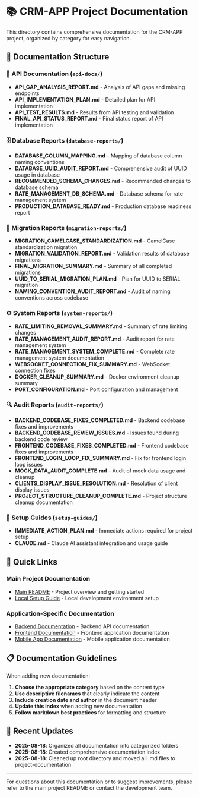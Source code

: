 # 📚 CRM-APP Project Documentation

This directory contains comprehensive documentation for the CRM-APP project, organized by category for easy navigation.

## 📁 Documentation Structure

### 🔌 API Documentation (`api-docs/`)
- **API_GAP_ANALYSIS_REPORT.md** - Analysis of API gaps and missing endpoints
- **API_IMPLEMENTATION_PLAN.md** - Detailed plan for API implementation
- **API_TEST_RESULTS.md** - Results from API testing and validation
- **FINAL_API_STATUS_REPORT.md** - Final status report of API implementation

### 🗄️ Database Reports (`database-reports/`)
- **DATABASE_COLUMN_MAPPING.md** - Mapping of database column naming conventions
- **DATABASE_UUID_AUDIT_REPORT.md** - Comprehensive audit of UUID usage in database
- **RECOMMENDED_SCHEMA_CHANGES.md** - Recommended changes to database schema
- **RATE_MANAGEMENT_DB_SCHEMA.md** - Database schema for rate management system
- **PRODUCTION_DATABASE_READY.md** - Production database readiness report

### 🔄 Migration Reports (`migration-reports/`)
- **MIGRATION_CAMELCASE_STANDARDIZATION.md** - CamelCase standardization migration
- **MIGRATION_VALIDATION_REPORT.md** - Validation results of database migrations
- **FINAL_MIGRATION_SUMMARY.md** - Summary of all completed migrations
- **UUID_TO_SERIAL_MIGRATION_PLAN.md** - Plan for UUID to SERIAL migration
- **NAMING_CONVENTION_AUDIT_REPORT.md** - Audit of naming conventions across codebase

### ⚙️ System Reports (`system-reports/`)
- **RATE_LIMITING_REMOVAL_SUMMARY.md** - Summary of rate limiting changes
- **RATE_MANAGEMENT_AUDIT_REPORT.md** - Audit report for rate management system
- **RATE_MANAGEMENT_SYSTEM_COMPLETE.md** - Complete rate management system documentation
- **WEBSOCKET_CONNECTION_FIX_SUMMARY.md** - WebSocket connection fixes
- **DOCKER_CLEANUP_SUMMARY.md** - Docker environment cleanup summary
- **PORT_CONFIGURATION.md** - Port configuration and management

### 🔍 Audit Reports (`audit-reports/`)
- **BACKEND_CODEBASE_FIXES_COMPLETED.md** - Backend codebase fixes and improvements
- **BACKEND_CODEBASE_REVIEW_ISSUES.md** - Issues found during backend code review
- **FRONTEND_CODEBASE_FIXES_COMPLETED.md** - Frontend codebase fixes and improvements
- **FRONTEND_LOGIN_LOOP_FIX_SUMMARY.md** - Fix for frontend login loop issues
- **MOCK_DATA_AUDIT_COMPLETE.md** - Audit of mock data usage and cleanup
- **CLIENTS_DISPLAY_ISSUE_RESOLUTION.md** - Resolution of client display issues
- **PROJECT_STRUCTURE_CLEANUP_COMPLETE.md** - Project structure cleanup documentation

### 🚀 Setup Guides (`setup-guides/`)
- **IMMEDIATE_ACTION_PLAN.md** - Immediate actions required for project setup
- **CLAUDE.md** - Claude AI assistant integration and usage guide

## 🔗 Quick Links

### Main Project Documentation
- [Main README](../README.md) - Project overview and getting started
- [Local Setup Guide](../docs/LOCAL_SETUP.md) - Local development environment setup

### Application-Specific Documentation
- [Backend Documentation](../acs-backend/README.md) - Backend API documentation
- [Frontend Documentation](../acs-web/README.md) - Frontend application documentation
- [Mobile App Documentation](../caseflow-mobile/README.md) - Mobile application documentation

## 📋 Documentation Guidelines

When adding new documentation:

1. **Choose the appropriate category** based on the content type
2. **Use descriptive filenames** that clearly indicate the content
3. **Include creation date and author** in the document header
4. **Update this index** when adding new documentation
5. **Follow markdown best practices** for formatting and structure

## 🔄 Recent Updates

- **2025-08-18**: Organized all documentation into categorized folders
- **2025-08-18**: Created comprehensive documentation index
- **2025-08-18**: Cleaned up root directory and moved all .md files to project-documentation

---

For questions about this documentation or to suggest improvements, please refer to the main project README or contact the development team.
